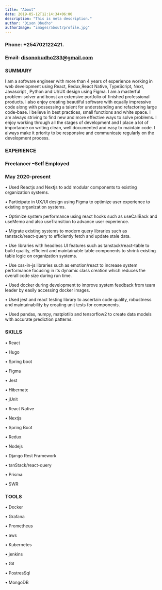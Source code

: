 ```yaml
---
title: "About"
date: 2019-05-12T12:14:34+06:00
description: "This is meta description."
author: "Dison Obudho"
authorImage: "images/about/profile.jpg"
---
```


### Phone: +254702122421.

### Email: disonobudho233@gmail.com

### SUMMARY

I am a software engineer with more than 4 years of experience working in web development using React, Redux,React Native, TypeScript, Next, Javascript , Python and UI/UX design using Figma. I am a masterful problem-solver and boost an extensive portfolio of finished professional products. I also enjoy creating beautiful software with equally impressive code along with possessing a talent for understanding and refactoring large code-base. I believe in best practices, small functions and white space.
I am always striving to find new and more effective ways to solve problems. I enjoy working through all the stages of development and I place a lot of importance on writing clean, well documented and easy to maintain code. I always make it priority to be responsive and communicate regularly on the development process.

### EXPERIENCE

### Freelancer –Self Employed

### May 2020-present

• Used Reactjs and Nextjs to add modular components to existing organization systems.

• Participate in UX/UI design using Figma to optimize user experience to existing organization systems.

• Optimize system performance using react hooks such as useCallBack and useMemo and also useTransition to advance user experience.

• Migrate existing systems to modern query libraries such as tanstack/react-query to efficiently fetch and update stale data.

• Use libraries with headless UI features such as tanstack/react-table to build quality, efficient and maintainable table components to shrink existing table logic on organization systems.

• Use css-in-js libraries such as emotion/react to increase system performance focusing in its dynamic class creation which reduces the overall code size during run time.

• Used docker during development to improve system feedback from team leader by easily accessing docker images.

• Used jest and react testing library to ascertain code quality, robustness and maintainability by creating unit tests for components.

• Used pandas, numpy, matplotlib and tensorflow2 to create data models with accurate prediction patterns.

### SKILLS

• React

• Hugo

• Spring boot

• Figma

• Jest

• Hibernate

• jUnit

• React Native

• Nextjs

• Spring Boot

• Redux

• Nodejs

• Django Rest Framework

• tanStack/react-query

• Prisma

• SWR

### TOOLS

• Docker

• Grafana

• Prometheus

• aws

• Kubernetes

• jenkins

• Git

• PostresSql

• MongoDB

